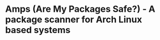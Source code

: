 Amps (Are My Packages Safe?) - A package scanner for Arch Linux based systems
=======================================
